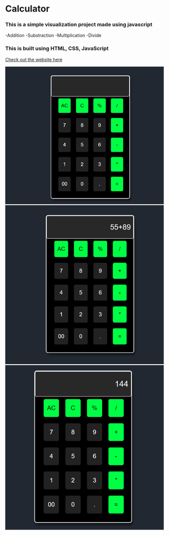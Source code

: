 # Calculator
### This is a simple visualization project made using javascript 
-Addition
-Substraction
-Multiplication
-Divide

### This is built using HTML, CSS, JavaScript <br/>

[Check out the website here]( )

<img src="img/img1.png"> <br/>
<img src="img/img2.png"> <br/>
<img src="img/img3.png"> <br/>
